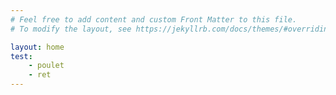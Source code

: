 ```yaml
---
# Feel free to add content and custom Front Matter to this file.
# To modify the layout, see https://jekyllrb.com/docs/themes/#overriding-theme-defaults

layout: home
test:
    - poulet
    - ret
---
```

